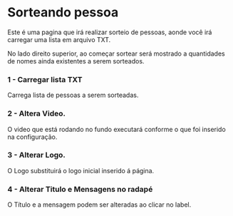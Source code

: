 # Sorteando pessoa

Este é uma pagina que irá realizar sorteio de pessoas, aonde você irá carregar uma lista em arquivo TXT.

No lado direito superior, ao começar sortear será mostrado a quantidades de nomes ainda existentes a serem sorteados.

### 1 - Carregar lista TXT 

Carrega lista de pessoas a serem sorteadas.

### 2 - Altera Video.

O video que está rodando no fundo executará conforme o que foi inserido na configuração.

### 3 - Alterar Logo.

O Logo substituirá o logo inicial inserido á página.


### 4 - Alterar Titulo e Mensagens no radapé

O Título e a mensagem podem ser alteradas ao clicar no label.

